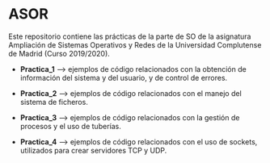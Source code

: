 # ASOR

Este repositorio contiene las prácticas de la parte de SO de la asignatura Ampliación de Sistemas Operativos y Redes de la Universidad Complutense de Madrid (Curso 2019/2020).

* __Practica_1__ --> ejemplos de código relacionados con la obtención de información del sistema y del usuario, y de control de errores.

* __Practica_2__ --> ejemplos de código relacionados con el manejo del sistema de ficheros.

* __Practica_3__ --> ejemplos de código relacionados con la gestión de procesos y el uso de tuberías.

* __Practica_4__ --> ejemplos de código relacionados con el uso de sockets, utilizados para crear servidores TCP y UDP.
